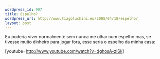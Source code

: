 ```yaml
--- 
wordpress_id: 907
title: Espelho?
wordpress_url: http://www.tiagoluchini.eu/2008/04/18/espelho/
layout: post
---
```

Eu poderia viver normalmente sem nunca me olhar num espelho mas, se tivesse muito dinheiro para jogar fora, esse seria o espelho da minha casa:

[youtube=http://www.youtube.com/watch?v=dghosA-zI6k]
